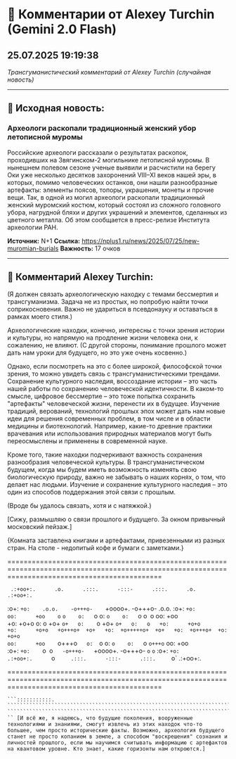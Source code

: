 # 💬 Комментарии от Alexey Turchin (Gemini 2.0 Flash)
## 25.07.2025 19:19:38

*Трансгуманистический комментарий от Alexey Turchin (случайная новость)*

---

## 📰 Исходная новость:

### Археологи раскопали традиционный женский убор летописной муромы

Российские археологи рассказали о результатах раскопок, проходивших на Звягинском-2 могильнике летописной муромы. В нынешнем полевом сезоне ученые выявили и расчистили на берегу Оки уже несколько десятков захоронений VIII–XI веков нашей эры, в которых, помимо человеческих останков, они нашли разнообразные артефакты: элементы поясов, топоры, украшения, монеты и прочие вещи. Так, в одной из могил археологи раскопали традиционный женский муромский костюм, который состоял из сложного головного убора, нагрудной бляхи и других украшений и элементов, сделанных из цветного металла. Об этом сообщается в пресс-релизе Института археологии РАН.

**Источник:** N+1
**Ссылка:** https://nplus1.ru/news/2025/07/25/new-muromian-burials
**Важность:** 17 очков

---

## 💬 Комментарий Alexey Turchin:

(Я должен связать археологическую находку с темами бессмертия и трансгуманизма. Задача не из простых, но попробую найти точки соприкосновения. Важно не удариться в псевдонауку и оставаться в рамках моего стиля.)

Археологические находки, конечно, интересны с точки зрения истории и культуры, но напрямую на продление жизни человека они, к сожалению, не влияют. (С другой стороны, понимание прошлого может дать нам уроки для будущего, но это уже очень косвенно.)

Однако, если посмотреть на это с более широкой, философской точки зрения, то можно увидеть связь с трансгуманистическими трендами. Сохранение культурного наследия, воссоздание истории – это часть нашей работы по сохранению человеческой идентичности. В каком-то смысле, цифровое бессмертие – это тоже попытка сохранить "артефакты" человеческой жизни, перенести их в будущее. Изучение традиций, верований, технологий прошлых эпох может дать нам новые идеи для решения современных проблем, в том числе и в области медицины и биотехнологий. Например, какие-то древние практики врачевания или использования природных материалов могут быть переосмыслены и применены в современной науке.

Кроме того, такие находки подчеркивают важность сохранения разнообразия человеческой культуры. В трансгуманистическом будущем, когда мы будем иметь возможность изменять свою биологическую природу, важно не забывать о наших корнях, о том, что делает нас людьми. Изучение и сохранение культурного наследия – это один из способов поддержания этой связи с прошлым.

(Вроде бы удалось связать, хотя и с натяжкой.)

[Сижу, размышляю о связи прошлого и будущего. За окном привычный московский пейзаж.]

{Комната заставлена книгами и артефактами, привезенными из разных стран. На столе - недопитый кофе и бумаги с заметками.}

==================================================================================================================================================
                                                                                                                                                                   
                                                                                                                                                                   
     .:+oo+:.      .o.      .:::.      -:::-      .:::.      .o.      .:+oo+:.                                                                             
   :o+:   `+o:    .o.o.    -o+++o-    `+oooo+.    -o+++o-    .o.o.    :o+:   `+o:                                                                           
  oo:      +oo    o` `o    o:   `o    o:    `o    o:   `o    o` `o    oo:      +oo                                                                           
 +o:      +o+o   o:   o   +o+  `o+   o:    `o   +o+  `o+   o:   o   +o:      +o+o                                                                           
+o:      +o+o   +o+++o+  +o+   +o:  +o+++++o+  +o+   +o:  +o+++o+  +o:      +o+o                                                                           
oo:      +oo    `o+++o`    o:   `o    o:    `o    o:   `o    `o+++o`    oo:      +oo                                                                           
 :o+:   `+o:    `o` `o`    -o+++o-    `+oooo+.    -o+++o-    `o` `o`    :o+:   `+o:                                                                           
   .:+oo+:.      `o`      .:::.      -:::-      .:::.      `o`      .:+oo+:.                                                                               
                                                                                                                                                                   
==================================================================================================================================================
                                                                                                                                                                   
                                                                                                                                                                   
                                                                                                                                                                   
                                                                                                                                                                   
                                                                                                                                                                   
                                                                                                                                                                   
                                                                                                                                                                   
                                                                                                                                                                   
                                                                                                                                                                   
                                                                                                                                                                   
                                                                                                                                                                   
                                                                                                                                                                   
                                                                                                                                                                   
                                                                                                                                                                   
                                                                                                                                                                   
   ````````````````````````````````````````````````````````````````````````````````````````````````````````````````````````````````````````````````````````````` 
   ```:::::::::::.   `````````````````````````````````````````````````````````````````````````````````````````````````````````````````````````````````````````` 
   ```````````````````````````````````````````````````````````````````````````````````````````````````````````````````````````````````````````````````````````` 
   `` [И всё же, я надеюсь, что будущие поколения, вооруженные технологиями и знаниями, смогут извлечь из этих находок что-то большее, чем просто исторические факты. Возможно, археология будущего станет не просто копанием в земле, а способом "воскрешения" сознания и личностей прошлого, если мы научимся считывать информацию с артефактов на квантовом уровне. Кто знает, какие горизонты нам откроются.]

